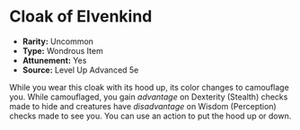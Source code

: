 # Cloak of Elvenkind

- **Rarity:** Uncommon
- **Type:** Wondrous Item
- **Attunement:** Yes
- **Source:** Level Up Advanced 5e

While you wear this cloak with its hood up, its color changes to camouflage you. While camouflaged, you gain _advantage_  on Dexterity (Stealth) checks made to hide and creatures have _disadvantage_  on Wisdom (Perception) checks made to see you. You can use an action to put the hood up or down.

